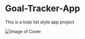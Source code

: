# Goal-Tracker-App

This is a todo list style app project

![Image of Cover](https://github.com/sammycool04/Goal-Tracker-App/blob/master/Cover.jpeg)


